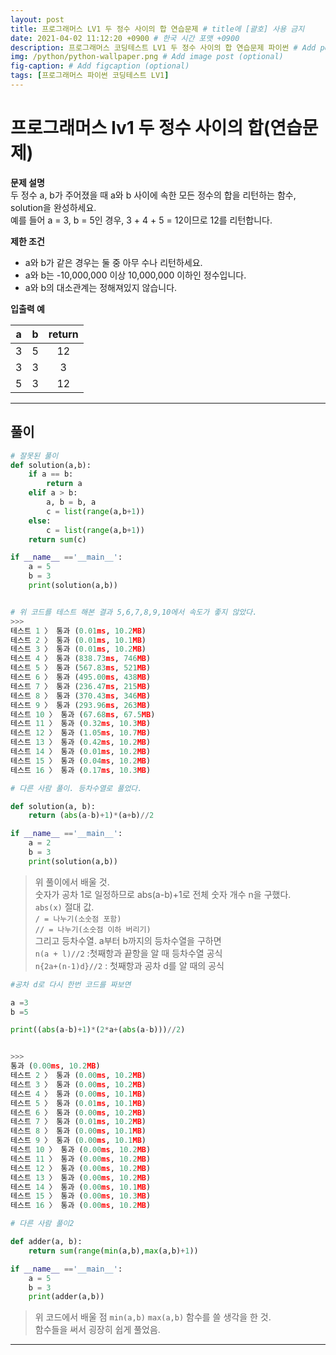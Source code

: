 ```yaml
---
layout: post
title: 프로그래머스 LV1 두 정수 사이의 합 연습문제 # title에 [괄호] 사용 금지
date: 2021-04-02 11:12:20 +0900 # 한국 시간 포맷 +0900
description: 프로그래머스 코딩테스트 LV1 두 정수 사이의 합 연습문제 파이썬 # Add post description (optional)
img: /python/python-wallpaper.png # Add image post (optional)
fig-caption: # Add figcaption (optional)
tags: [프로그래머스 파이썬 코딩테스트 LV1]
---
```


# 프로그래머스 lv1 두 정수 사이의 합(연습문제)

**문제 설명**<br>
두 정수 a, b가 주어졌을 때 a와 b 사이에 속한 모든 정수의 합을 리턴하는 함수, solution을 완성하세요.<br>
예를 들어 a = 3, b = 5인 경우, 3 + 4 + 5 = 12이므로 12를 리턴합니다.<br>

**제한 조건**<br>
* a와 b가 같은 경우는 둘 중 아무 수나 리턴하세요.<br>
* a와 b는 -10,000,000 이상 10,000,000 이하인 정수입니다.<br>
* a와 b의 대소관계는 정해져있지 않습니다.<br>

 **입출력 예**

|a|b|return|
|:---:|:---:|:---:|
|3|5|12|
|3|3|3|
|5|3|12|

---

## 풀이

```python
# 잘못된 풀이
def solution(a,b):
    if a == b:
        return a
    elif a > b:
        a, b = b, a
        c = list(range(a,b+1))
    else:
        c = list(range(a,b+1))
    return sum(c)

if __name__ =='__main__':
    a = 5
    b = 3
    print(solution(a,b))


# 위 코드를 테스트 해본 결과 5,6,7,8,9,10에서 속도가 좋지 않았다.
>>>
테스트 1 〉 통과 (0.01ms, 10.2MB)
테스트 2 〉 통과 (0.01ms, 10.1MB)
테스트 3 〉 통과 (0.01ms, 10.2MB)
테스트 4 〉 통과 (838.73ms, 746MB)
테스트 5 〉 통과 (567.83ms, 521MB)
테스트 6 〉 통과 (495.00ms, 438MB)
테스트 7 〉 통과 (236.47ms, 215MB)
테스트 8 〉 통과 (370.43ms, 346MB)
테스트 9 〉 통과 (293.96ms, 263MB)
테스트 10 〉 통과 (67.68ms, 67.5MB)
테스트 11 〉 통과 (0.32ms, 10.3MB)
테스트 12 〉 통과 (1.05ms, 10.7MB)
테스트 13 〉 통과 (0.42ms, 10.2MB)
테스트 14 〉 통과 (0.01ms, 10.2MB)
테스트 15 〉 통과 (0.04ms, 10.2MB)
테스트 16 〉 통과 (0.17ms, 10.3MB)
```


```python
# 다른 사람 풀이. 등차수열로 풀었다. 

def solution(a, b):
    return (abs(a-b)+1)*(a+b)//2

if __name__ =='__main__':
    a = 2
    b = 3
    print(solution(a,b))
```

>위 풀이에서 배울 것.<br>
숫자가 공차 1로 일정하므로 abs(a-b)+1로 전체 숫자 개수 n을 구했다.<br>
`abs(x)` 절대 값.<br>
`/ = 나누기(소숫점 포함)`<br>
`// = 나누기(소숫점 이하 버리기)`<br>
그리고 등차수열. a부터 b까지의 등차수열을 구하면<br>
`n(a + l)//2` :첫째항과 끝항을 알 때 등차수열 공식<br>
`n{2a+(n-1)d}//2` : 첫째항과 공차 d를 알 때의 공식<br>

```python
#공차 d로 다시 한번 코드를 짜보면

a =3
b =5

print((abs(a-b)+1)*(2*a+(abs(a-b)))//2)


>>>
통과 (0.00ms, 10.2MB)
테스트 2 〉 통과 (0.00ms, 10.2MB)
테스트 3 〉 통과 (0.00ms, 10.2MB)
테스트 4 〉 통과 (0.00ms, 10.1MB)
테스트 5 〉 통과 (0.01ms, 10.1MB)
테스트 6 〉 통과 (0.00ms, 10.2MB)
테스트 7 〉 통과 (0.01ms, 10.2MB)
테스트 8 〉 통과 (0.00ms, 10.1MB)
테스트 9 〉 통과 (0.00ms, 10.1MB)
테스트 10 〉 통과 (0.00ms, 10.2MB)
테스트 11 〉 통과 (0.00ms, 10.2MB)
테스트 12 〉 통과 (0.00ms, 10.2MB)
테스트 13 〉 통과 (0.00ms, 10.2MB)
테스트 14 〉 통과 (0.00ms, 10.1MB)
테스트 15 〉 통과 (0.00ms, 10.3MB)
테스트 16 〉 통과 (0.00ms, 10.2MB)
```

```python
# 다른 사람 풀이2

def adder(a, b):
    return sum(range(min(a,b),max(a,b)+1))

if __name__ =='__main__':
    a = 5
    b = 3
    print(adder(a,b))
```
>위 코드에서 배울 점
`min(a,b)` `max(a,b)` 함수를 쓸 생각을 한 것.<br> 
함수들을 써서 굉장히 쉽게 풀었음.

---